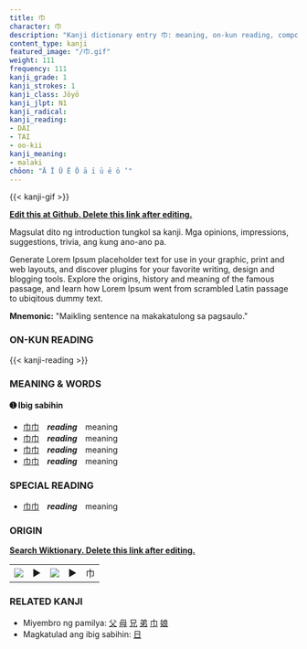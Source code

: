 ```yaml
---
title: 巾
character: 巾
description: "Kanji dictionary entry 巾: meaning, on-kun reading, compounds, origin, related kanji"
content_type: kanji
featured_image: "/巾.gif"
weight: 111
frequency: 111
kanji_grade: 1
kanji_strokes: 1
kanji_class: Jōyō
kanji_jlpt: N1
kanji_radical: 
kanji_reading: 
- DAI
- TAI
- oo-kii
kanji_meaning:
- malaki
chōon: "Ā Ī Ū Ē Ō ā ī ū ē ō ’"
---
```

[//]: # (Don't edit the line below. Kanji animated GIF code is automatically generated.)
{{< kanji-gif >}}

[//]: # (Edit below this line.)

**[Edit this at Github. Delete this link after editing.](https://github.com/tim0g/tim/tree/main/content/kanji/巾/index.md)**

Magsulat dito ng introduction tungkol sa kanji. Mga opinions, impressions, suggestions, trivia, ang kung ano-ano pa.

Generate Lorem Ipsum placeholder text for use in your graphic, print and web layouts, and discover plugins for your favorite writing, design and blogging tools. Explore the origins, history and meaning of the famous passage, and learn how Lorem Ipsum went from scrambled Latin passage to ubiqitous dummy text.
 
**Mnemonic:** "Maikling sentence na makakatulong sa pagsaulo."

### ON-KUN READING

[//]: # (Don't edit the line below. ON-KUN READING code is automatically generated.)
{{< kanji-reading >}}

### MEANING & WORDS

#### ➊ **Ibig sabihin**
  - [巾](../巾)[巾](../巾)　***reading***　meaning
  - [巾](../巾)[巾](../巾)　***reading***　meaning
  - [巾](../巾)[巾](../巾)　***reading***　meaning
  - [巾](../巾)[巾](../巾)　***reading***　meaning

### SPECIAL READING
  - [巾](../巾)[巾](../巾)　***reading***　meaning

### ORIGIN

**[Search Wiktionary. Delete this link after editing.](https://wiktionary.org/wiki/巾)**
<table class="kanji-table"><tr><td>
<img src="60px-巾-bronze.svg.png">
</td><td>▶</td><td>
<img src="60px-巾-oracle.svg.png">
</td><td>▶</td>
<td class="kanji-origin">巾</td>
</tr></table>

### RELATED KANJI
- Miyembro ng pamilya: [父](../父) [母](../母) [兄](../兄) [弟](../弟) [巾](../巾) [娘](../娘)
- Magkatulad ang ibig sabihin: [日](../日)
